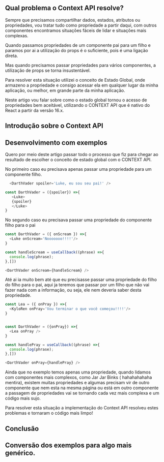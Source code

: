 ## Qual problema o Context API resolve?
Sempre que precisamos compartilhar dados, estados, atributos ou propriedades, vou tratar tudo como propriedade a partir daqui,  com outros componentes encontramos situações fáceis de lidar e situações mais complexas.

Quando passamos propriedades de um componente pai para um filho e paramos por ai a utilização do props é o suficiente, pois é uma ligação direta.

Mas quando precisamos passar propriedades para vários componentes, a utilização de props se torna insustentável. 

Para resolver esta situação utilizei o conceito de Estado Global, onde armazeno a propriedade e consigo acessar ela em qualquer lugar da minha aplicação, ou melhor, em grande parte da minha aplicação.

Neste artigo vou falar sobre como o estado global tornou o acesso de propriedades bem aceitável, utilizando o CONTEXT API que é nativo do React a partir da versão 16.x.

## Introdução sobre o Context API

## Desenvolvimento com exemplos
Quero por meio deste artigo passar todo o processo que fiz para chegar ao resultado de escolher o conceito de estado global com o CONTEXT API.

No primeiro caso eu precisava apenas passar uma propriedade para um componente filho.
```js
  <DarthVader spoiler='Luke, eu sou seu pai!' />
```
```js
const DarthVader = ({spoiler}) =>{
   <Luke>
   {spoiler}
   </Luke>
}
```

No segundo caso eu precisava passar uma propriedade do componente filho para o pai
```js
const DarthVader = ({ onScream }) =>{
  <Luke onScream='Nooooooo!!!!'/>
}
```
```js
const handleScream = useCallback((phrase) =>{
  console.log(phrase);
},[])

<DarthVader onScream={handleScream} />
```
Até ai ia muito bem até que eu precisasse passar uma propriedade do filho do filho para o pai, aqui ja teremos que passar por um filho que não vai fazer nada com a informação, ou seja, ele nem deveria saber desta propriedade.

```js
const Lea = ({ onPray }) =>{
  <KyloRen onPray='Vou terminar o que você começou!!!!'/>
}
```
```js

const DarthVader = ({onPray}) =>{
  <Lea onPray />
}
```

```js
const handlePray = useCallback((phrase) =>{
  console.log(phrase);
},[])

<DarthVader onPray={handlePray} />
```

Ainda que no exemplo temos apenas uma propriedade, quando lidamos com componentes mais complexos, como Jar Jar Binks ( hahahahahaha mentira), existem muitas propriedades e algumas precisam vir de outro componente que nem esta na mesma página ou está em outro componente a passagem de propriedades vai se tornando cada vez mais complexa e um código mais sujo.

Para resolver esta situação a implementação do Context API resolveu estes problemas e tornaram o código mais limpo! 

## Conclusão

## Conversão dos exemplos para algo mais genérico.


